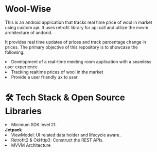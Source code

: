 # Wool-Wise
This is an android application that tracks real time price of wool in market using custom api.
It uses retrofit library for api call and utilize the mvvm architecture of andorid.

It provides real time updates of prices and track percentage change in prices.
The primary objective of this repository is to showcase the following:

<li>Development of a real-time meeting room application with a seamless user experience.</li>
<li>Tracking realtime prices of wool in the market</li>
<li>Provide a user friendly ux to user.</li>

<h1>🛠 Tech Stack & Open Source Libraries</h1>
<li>Minimum SDK level 21.</li>
<b>Jetpack</b>
<li>ViewModel: UI related data holder and lifecycle aware..</li>
<li>Retrofit2 & OkHttp3: Construct the REST APIs.</li>
<li>MVVM Architecture</li>


